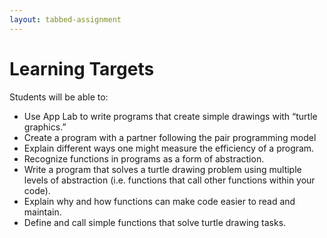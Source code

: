 ```yaml
---
layout: tabbed-assignment
---
```


# Learning Targets

Students will be able to:
* Use App Lab to write programs that create simple drawings with “turtle graphics.”
* Create a program with a partner following the pair programming model
* Explain different ways one might measure the efficiency of a program.
* Recognize functions in programs as a form of abstraction.
* Write a program that solves a turtle drawing problem using multiple levels of abstraction (i.e. functions that call other functions within your code).
* Explain why and how functions can make code easier to read and maintain.
* Define and call simple functions that solve turtle drawing tasks.

<!-- Don't edit links here, change them in _data/assignment.yml instead, -->

[slides]: <{{site.data.assignment.slides}}>
[template]: <{{site.data.assignment.template}}>
